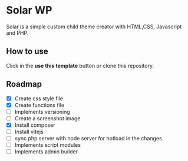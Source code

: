 # Solar WP

Solar is a simple custom child theme creator with HTML,CSS, Javascript and PHP.

## How to use

Click in the **use this template** button or clone this repository.

## Roadmap

- [x] Create css style file
- [x] Create functions file
- [ ] Implements versioning
- [ ] Create a screenshot image
- [x] Install composer
- [ ] Install vitejs
- [ ] sync php server with node server for hotload in the changes
- [ ] Implements script modules
- [ ] Implements admin builder
